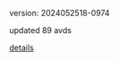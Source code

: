 version: 2024052518-0974

updated 89 avds

[details](https://github.com/0x74f917491bfa7ebfa379/ali_avd_db/blob/master/change_log/2024/05/25/18/0974.txt)